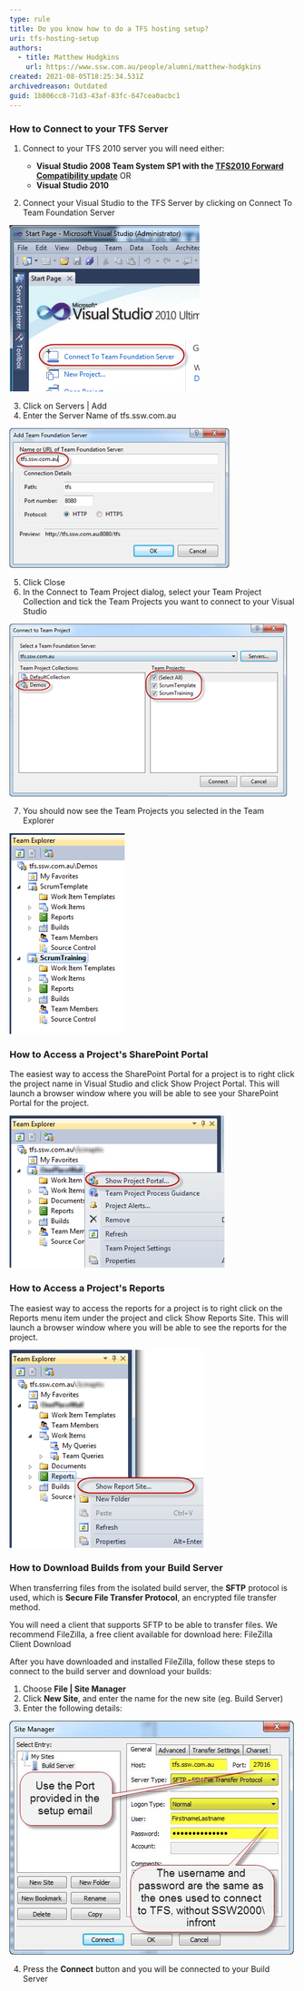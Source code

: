 ```yaml
---
type: rule
title: Do you know how to do a TFS hosting setup?
uri: tfs-hosting-setup
authors:
  - title: Matthew Hodgkins
    url: https://www.ssw.com.au/people/alumni/matthew-hodgkins
created: 2021-08-05T18:25:34.531Z
archivedreason: Outdated
guid: 1b806cc8-71d3-43af-83fc-647cea0acbc1
---
```

### How to Connect to your TFS Server

1. Connect to your TFS 2010 server you will need either:

   * **Visual Studio 2008 Team System SP1 with the [TFS2010 Forward Compatibility update](http://www.microsoft.com/downloads/en/details.aspx?FamilyID=cf13ea45-d17b-4edc-8e6c-6c5b208ec54d&displaylang=en)** OR
   * **Visual Studio 2010**

<!--endintro-->

2. Connect your Visual Studio to the TFS Server by clicking on Connect To Team Foundation Server

![Figure 1 - Click on Connect To Team Foundation Server](connecttotfs.jpeg)

3. Click on Servers | Add
4. Enter the Server Name of tfs.ssw.com.au

![Figure 2 - Enter the server name](enterservername.jpeg)

5. Click Close
6. In the Connect to Team Project dialog, select your Team Project Collection and tick the Team Projects you want to connect to your Visual Studio

![Figure 3 - Select your Team Project Collections and associated Team Projects](teamproject.jpeg)

7. You should now see the Team Projects you selected in the Team Explorer

![Figure 4 - The Projects now appear in the Team Explorer](projectinteamexplorer.jpeg)

### How to Access a Project's SharePoint Portal

The easiest way to access the SharePoint Portal for a project is to right click the project name in Visual Studio and click Show Project Portal. This will launch a browser window where you will be able to see your SharePoint Portal for the project.

![Figure 5 - Right click on your Project and click Show Project Portal to launch the SharePoint Portal](findprojectportal.jpeg)

### How to Access a Project's Reports

The easiest way to access the reports for a project is to right click on the Reports menu item under the project and click Show Reports Site. This will launch a browser window where you will be able to see the reports for the project.

![Figure 6 - In your project, right click on Reports and select Show Report Site to view that projects reports](viewreport.jpeg)

### How to Download Builds from your Build Server

When transferring files from the isolated build server, the **SFTP** protocol is used, which is **Secure File Transfer Protocol**, an encrypted file transfer method.

You will need a client that supports SFTP to be able to transfer files. We recommend FileZilla, a free client available for download here: FileZilla Client Download

After you have downloaded and installed FileZilla, follow these steps to connect to the build server and download your builds:

1. Choose **File | Site Manager**
2. Click **New Site**, and enter the name for the new site (eg. Build Server)
3. Enter the following details: 


![Figure 7 - Fill in Host, Port, Server Type, Log in Type, User and Password](setupsftpsite.jpeg)


4. Press the **Connect** button and you will be connected to your Build Server